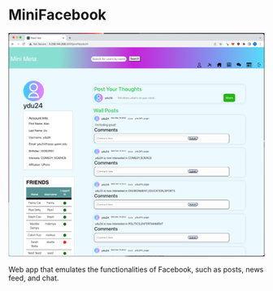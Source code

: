 # MiniFacebook

![Alt text](UI1.png?raw=true "Title")

Web app that emulates the functionalities of Facebook, such as posts, news feed, and chat.
